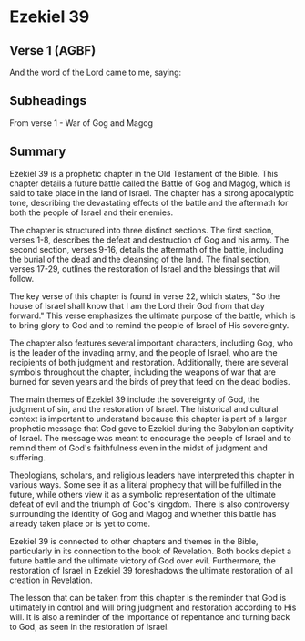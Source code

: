 # Ezekiel 39

## Verse 1 (AGBF)

And the word of the Lord came to me, saying:

## Subheadings

From verse 1 - War of Gog and Magog

## Summary

Ezekiel 39 is a prophetic chapter in the Old Testament of the Bible. This chapter details a future battle called the Battle of Gog and Magog, which is said to take place in the land of Israel. The chapter has a strong apocalyptic tone, describing the devastating effects of the battle and the aftermath for both the people of Israel and their enemies. 

The chapter is structured into three distinct sections. The first section, verses 1-8, describes the defeat and destruction of Gog and his army. The second section, verses 9-16, details the aftermath of the battle, including the burial of the dead and the cleansing of the land. The final section, verses 17-29, outlines the restoration of Israel and the blessings that will follow. 

The key verse of this chapter is found in verse 22, which states, "So the house of Israel shall know that I am the Lord their God from that day forward." This verse emphasizes the ultimate purpose of the battle, which is to bring glory to God and to remind the people of Israel of His sovereignty. 

The chapter also features several important characters, including Gog, who is the leader of the invading army, and the people of Israel, who are the recipients of both judgment and restoration. Additionally, there are several symbols throughout the chapter, including the weapons of war that are burned for seven years and the birds of prey that feed on the dead bodies. 

The main themes of Ezekiel 39 include the sovereignty of God, the judgment of sin, and the restoration of Israel. The historical and cultural context is important to understand because this chapter is part of a larger prophetic message that God gave to Ezekiel during the Babylonian captivity of Israel. The message was meant to encourage the people of Israel and to remind them of God's faithfulness even in the midst of judgment and suffering. 

Theologians, scholars, and religious leaders have interpreted this chapter in various ways. Some see it as a literal prophecy that will be fulfilled in the future, while others view it as a symbolic representation of the ultimate defeat of evil and the triumph of God's kingdom. There is also controversy surrounding the identity of Gog and Magog and whether this battle has already taken place or is yet to come. 

Ezekiel 39 is connected to other chapters and themes in the Bible, particularly in its connection to the book of Revelation. Both books depict a future battle and the ultimate victory of God over evil. Furthermore, the restoration of Israel in Ezekiel 39 foreshadows the ultimate restoration of all creation in Revelation. 

The lesson that can be taken from this chapter is the reminder that God is ultimately in control and will bring judgment and restoration according to His will. It is also a reminder of the importance of repentance and turning back to God, as seen in the restoration of Israel.